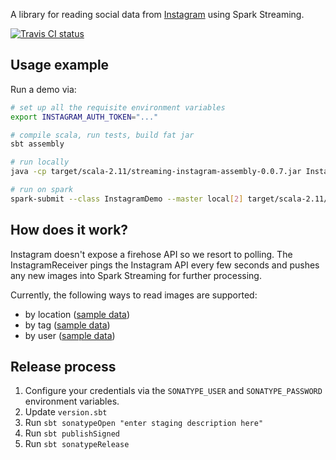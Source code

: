 A library for reading social data from [Instagram](http://instagram.com) using Spark Streaming.

[![Travis CI status](https://api.travis-ci.org/CatalystCode/streaming-instagram.svg?branch=master)](https://travis-ci.org/CatalystCode/streaming-instagram)

## Usage example ##

Run a demo via:

```sh
# set up all the requisite environment variables
export INSTAGRAM_AUTH_TOKEN="..."

# compile scala, run tests, build fat jar
sbt assembly

# run locally
java -cp target/scala-2.11/streaming-instagram-assembly-0.0.7.jar InstagramDemo standalone

# run on spark
spark-submit --class InstagramDemo --master local[2] target/scala-2.11/streaming-instagram-assembly-0.0.7.jar spark
```

## How does it work? ##

Instagram doesn't expose a firehose API so we resort to polling. The InstagramReceiver pings the Instagram API every few
seconds and pushes any new images into Spark Streaming for further processing.

Currently, the following ways to read images are supported:
- by location ([sample data](https://www.instagram.com/explore/locations/213819997/vancouver-british-columbia/))
- by tag ([sample data](https://www.instagram.com/explore/tags/rose/))
- by user ([sample data](https://www.instagram.com/viawesome/))

## Release process ##

1. Configure your credentials via the `SONATYPE_USER` and `SONATYPE_PASSWORD` environment variables.
2. Update `version.sbt`
3. Run `sbt sonatypeOpen "enter staging description here"`
4. Run `sbt publishSigned`
5. Run `sbt sonatypeRelease`
